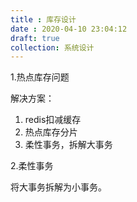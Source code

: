```yaml
---
title : 库存设计
date : 2020-04-10 23:04:12
draft: true
collection: 系统设计
---
```


1.热点库存问题

解决方案：

1. redis扣减缓存
2. 热点库存分片
3. 柔性事务，拆解大事务

2.柔性事务

将大事务拆解为小事务。
